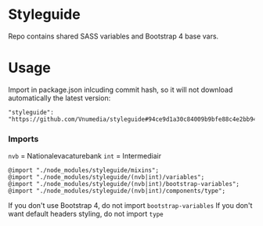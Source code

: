 # Styleguide
Repo contains shared SASS variables and Bootstrap 4 base vars.

# Usage
Import in package.json inlcuding commit hash, so it will not download automatically the latest version:
```
"styleguide": "https://github.com/Vnumedia/styleguide#94ce9d1a30c84009b9bfe88c4e2bb946e3e0a89d"
```

### Imports

`nvb` = Nationalevacaturebank
`int` = Intermediair
```
@import "./node_modules/styleguide/mixins";
@import "./node_modules/styleguide/(nvb|int)/variables";
@import "./node_modules/styleguide/(nvb|int)/bootstrap-variables";
@import "./node_modules/styleguide/(nvb|int)/components/type";
```
If you don't use Bootstrap 4, do not import `bootstrap-variables`
If you don't want default headers styling, do not import `type`
